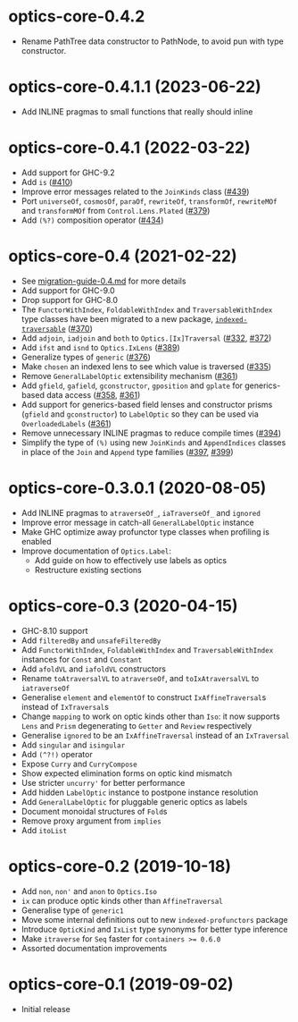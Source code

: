 # optics-core-0.4.2
* Rename PathTree data constructor to PathNode, to avoid pun with type constructor.

# optics-core-0.4.1.1 (2023-06-22)
* Add INLINE pragmas to small functions that really should inline

# optics-core-0.4.1 (2022-03-22)
* Add support for GHC-9.2
* Add `is` ([#410](https://github.com/well-typed/optics/pull/410))
* Improve error messages related to the `JoinKinds` class
  ([#439](https://github.com/well-typed/optics/pull/439))
* Port `universeOf`, `cosmosOf`, `paraOf`, `rewriteOf`, `transformOf`,
  `rewriteMOf` and `transformMOf` from `Control.Lens.Plated`
  ([#379](https://github.com/well-typed/optics/pull/379))
* Add `(%?)` composition operator
  ([#434](https://github.com/well-typed/optics/pull/434))

# optics-core-0.4 (2021-02-22)
* See [migration-guide-0.4.md](https://github.com/well-typed/optics/blob/master/migration-guide-0.4.md) for more details
* Add support for GHC-9.0
* Drop support for GHC-8.0
* The `FunctorWithIndex`, `FoldableWithIndex` and `TraversableWithIndex` type
  classes have been migrated to a new package,
  [`indexed-traversable`](https://hackage.haskell.org/package/indexed-traversable)
  ([#370](https://github.com/well-typed/optics/pull/370))
* Add `adjoin`, `iadjoin` and `both` to `Optics.[Ix]Traversal`
  ([#332](https://github.com/well-typed/optics/pull/332),
   [#372](https://github.com/well-typed/optics/pull/372))
* Add `ifst` and `isnd` to `Optics.IxLens`
  ([#389](https://github.com/well-typed/optics/pull/389))
* Generalize types of `generic`
  ([#376](https://github.com/well-typed/optics/pull/376))
* Make `chosen` an indexed lens to see which value is traversed
  ([#335](https://github.com/well-typed/optics/pull/335))
* Remove `GeneralLabelOptic` extensibility mechanism
  ([#361](https://github.com/well-typed/optics/pull/361))
* Add `gfield`, `gafield`, `gconstructor`, `gposition` and `gplate` for
  generics-based data access
  ([#358](https://github.com/well-typed/optics/pull/358),
   [#361](https://github.com/well-typed/optics/pull/361))
* Add support for generics-based field lenses and constructor prisms (`gfield`
  and `gconstructor`) to `LabelOptic` so they can be used via `OverloadedLabels`
  ([#361](https://github.com/well-typed/optics/pull/361))
* Remove unnecessary INLINE pragmas to reduce compile times
  ([#394](https://github.com/well-typed/optics/pull/394))
* Simplify the type of `(%)` using new `JoinKinds` and `AppendIndices` classes
  in place of the `Join` and `Append` type families
  ([#397](https://github.com/well-typed/optics/pull/397),
   [#399](https://github.com/well-typed/optics/pull/399))

# optics-core-0.3.0.1 (2020-08-05)
* Add INLINE pragmas to `atraverseOf_`, `iaTraverseOf_` and `ignored`
* Improve error message in catch-all `GeneralLabelOptic` instance
* Make GHC optimize away profunctor type classes when profiling is enabled
* Improve documentation of `Optics.Label`:
  - Add guide on how to effectively use labels as optics
  - Restructure existing sections

# optics-core-0.3 (2020-04-15)
* GHC-8.10 support
* Add `filteredBy` and `unsafeFilteredBy`
* Add `FunctorWithIndex`, `FoldableWithIndex` and `TraversableWithIndex`
  instances for `Const` and `Constant`
* Add `afoldVL` and `iafoldVL` constructors
* Rename `toAtraversalVL` to `atraverseOf`, and `toIxAtraversalVL` to `iatraverseOf`
* Generalise `element` and `elementOf` to construct `IxAffineTraversal`s
  instead of `IxTraversal`s
* Change `mapping` to work on optic kinds other than `Iso`: it now supports
  `Lens` and `Prism` degenerating to `Getter` and `Review` respectively
* Generalise `ignored` to be an `IxAffineTraversal` instead of an `IxTraversal`
* Add `singular` and `isingular`
* Add `(^?!)` operator
* Expose `Curry` and `CurryCompose`
* Show expected elimination forms on optic kind mismatch
* Use stricter `uncurry'` for better performance
* Add hidden `LabelOptic` instance to postpone instance resolution
* Add `GeneralLabelOptic` for pluggable generic optics as labels
* Document monoidal structures of `Fold`s
* Remove proxy argument from `implies`
* Add `itoList`

# optics-core-0.2 (2019-10-18)
* Add `non`, `non'` and `anon` to `Optics.Iso`
* `ix` can produce optic kinds other than `AffineTraversal`
* Generalise type of `generic1`
* Move some internal definitions out to new `indexed-profunctors` package
* Introduce `OpticKind` and `IxList` type synonyms for better type inference
* Make `itraverse` for `Seq` faster for `containers >= 0.6.0`
* Assorted documentation improvements

# optics-core-0.1 (2019-09-02)
* Initial release
